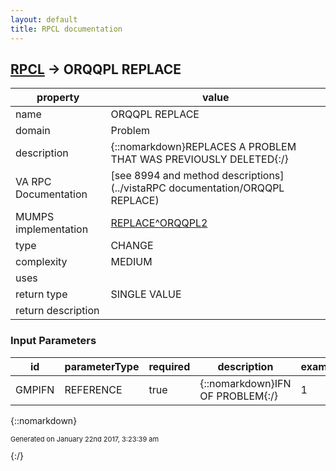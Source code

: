 ```yaml
---
layout: default
title: RPCL documentation
---
```




## [RPCL](TableOfContent.md) &#8594; ORQQPL REPLACE 

 property | value 
--- | --- 
 name | ORQQPL REPLACE
 domain | Problem
 description | {::nomarkdown}REPLACES A PROBLEM THAT WAS PREVIOUSLY DELETED{:/}
 VA RPC Documentation | [see 8994 and method descriptions](../vistaRPC documentation/ORQQPL REPLACE)
 MUMPS implementation | [REPLACE^ORQQPL2](http://code.osehra.org/dox/Routine_ORQQPL2_source.html)
 type | CHANGE
 complexity | MEDIUM
 uses | 
 return type | SINGLE VALUE
 return description | 

### Input Parameters

| id | parameterType | required | description | example | 
| --- | --- | --- | --- | --- | 
| GMPIFN | REFERENCE | true | {::nomarkdown}IFN OF PROBLEM{:/} | 1 | 

{::nomarkdown} <br/><p style="font-size: 11px">Generated on January 22nd 2017, 3:23:39 am</p>{:/}